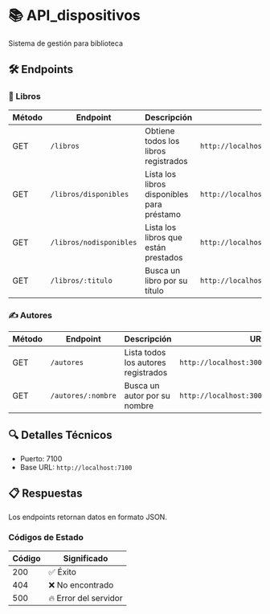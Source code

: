 # 📚 API_dispositivos

Sistema de gestión para biblioteca

## 🛠️ Endpoints

### 📖 Libros

| Método | Endpoint | Descripción | URL |
|--------|----------|-------------|-----|
| GET | `/libros` | Obtiene todos los libros registrados | `http://localhost:3000/libros` |
| GET | `/libros/disponibles` | Lista los libros disponibles para préstamo | `http://localhost:3000/libros/disponibles` |
| GET | `/libros/nodisponibles` | Lista los libros que están prestados | `http://localhost:3000/libros/nodisponibles` |
| GET | `/libros/:titulo` | Busca un libro por su título | `http://localhost:3000/libros/{titulo}` |

### ✍️ Autores

| Método | Endpoint | Descripción | URL |
|--------|----------|-------------|-----|
| GET | `/autores` | Lista todos los autores registrados | `http://localhost:3000/autores` |
| GET | `/autores/:nombre` | Busca un autor por su nombre | `http://localhost:3000/autores/{nombre}` |

## 🔍 Detalles Técnicos

- Puerto: 7100
- Base URL: `http://localhost:7100`

## 📋 Respuestas

Los endpoints retornan datos en formato JSON.

### Códigos de Estado

| Código | Significado |
|--------|-------------|
| 200 | ✅ Éxito |
| 404 | ❌ No encontrado |
| 500 | 🔥 Error del servidor |
